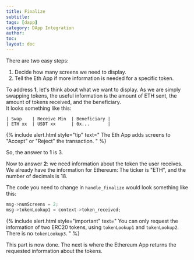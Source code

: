 ```yaml
---
title: Finalize
subtitle:
tags: [dapp]
category: DApp Integration
author:
toc: 
layout: doc
---
```


There are two easy steps:
1. Decide how many screens we need to display.
2. Tell the Eth App if more information is needed for a specific token.

To address **1**, let's think about what we want to display.
As we are simply swapping tokens, the useful information is the amount of ETH sent, the amount of tokens received, and the beneficiary.  
It looks something like this:
```
| Swap    | Receive Min  | Beneficiary |
| ETH xx  | USDT xx      | 0x...       |
```
<!--  -->
{% include alert.html style="tip" text="
The Eth App adds screens to \"Accept\" or \"Reject\" the transaction.
" %}
<!--  -->

So, the answer to **1** is 3.

Now to answer **2**: we need information about the token the user receives. We already have the information for Ethereum: The ticker is "ETH", and the number of decimals is 18.

The code you need to change in `handle_finalize` would look something like this:
```c
msg->numScreens = 2;
msg->tokenLookup1 = context->token_received;
```

<!--  -->
{% include alert.html style="important" text="
You can only request the information of two ERC20 tokens, using <code>tokenLookup1</code> and <code>tokenLookup2</code>. There is no <code>tokenLookup3</code>.
" %}
<!--  -->

This part is now done. The next is where the Ethereum App returns the requested information about the tokens.



